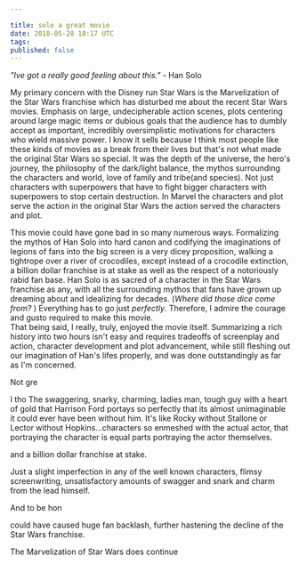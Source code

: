```yaml
---

title: solo a great movie
date: 2018-05-28 18:17 UTC
tags: 
published: false
---
```

*"Ive got a really good feeling about this."*  - Han Solo

My primary concern with the Disney run Star Wars is the Marvelization of the Star Wars franchise which has disturbed me about the recent Star Wars movies. Emphasis on large, undecipherable action scenes,  plots centering around large magic items or dubious goals that the audience has to dumbly accept as important,  incredibly oversimplistic motivations for characters who wield massive power. I know it sells because I think most people like these kinds of  movies as a break from their lives but that's not what made the original Star Wars so special.  It was the depth of the universe, the hero's journey, the philosophy of the dark/light balance, the mythos surrounding the characters and world, love of family and tribe(and species). Not just characters with superpowers that have to fight bigger characters with superpowers to stop certain destruction. In Marvel the characters and plot serve the action in the original Star Wars the action served the characters and plot.

  This movie could have gone bad in so many numerous ways.  Formalizing the mythos of Han Solo into hard canon and codifying the imaginations of legions of fans into the big screen is a very dicey proposition, walking a tightrope over a river of crocodiles, except instead of a crocodile extinction, a billion dollar franchise is at stake as well as the respect of a notoriously rabid fan base.
  Han Solo is as sacred of a character in the Star Wars franchise as any,  with all the surrounding mythos that fans have grown up dreaming about and idealizing for decades. (*Where did those dice come from?* )  Everything has to go just *perfectly*. Therefore, I admire the courage and gusto required to make this movie.  
  That being said, I really, truly, enjoyed the movie itself. Summarizing a rich history into two hours isn't easy and requires tradeoffs of screenplay and action, character development and plot advancement, while still fleshing out our imagination of Han's lifes properly, and was done outstandingly as far as I'm concerned.  
  
  
  
  
  
  
  
  
  Not gre
  
  
  
  I tho
  The swaggering, snarky, charming, ladies man, tough guy with a heart of gold that Harrison Ford portays so perfectly that its almost unimaginable it could ever have been without him. It's like Rocky without Stallone or Lector without Hopkins...characters so enmeshed with the actual actor, that portraying the character is equal parts portraying the actor themselves.
  
  
  
  and a billion dollar franchise at stake.
  
  Just a slight imperfection in any of the well known characters, flimsy screenwriting,  unsatisfactory amounts of swagger and snark  and charm from the lead himself.
  
  And to be hon

 could have caused huge fan backlash, further hastening the decline of the Star Wars franchise. 


The Marvelization of Star Wars does continue 


